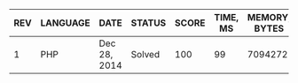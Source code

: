 | REV | LANGUAGE | DATE | STATUS | SCORE | TIME, MS | MEMORY, BYTES | IN RANKING | UNIQUE | RANKING POINTS |
|-----|----------|------|--------|-------|----------|---------------|------------|--------|----------------|
| 1 | PHP | Dec 28, 2014 | Solved | 100 | 99 | 7094272 | yes | yes | 28.905 |


